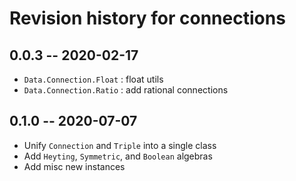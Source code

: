 # Revision history for connections

## 0.0.3  -- 2020-02-17

* `Data.Connection.Float` : float utils
* `Data.Connection.Ratio` : add rational connections

## 0.1.0  -- 2020-07-07

* Unify `Connection` and `Triple` into a single class
* Add `Heyting`, `Symmetric`, and `Boolean` algebras
* Add misc new instances
